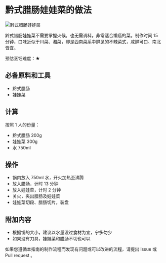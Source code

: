 # 黔式腊肠娃娃菜的做法

![黔式腊肠娃娃菜](IMG-20240913214336438.jpg)

黔式腊肠娃娃菜不需要掌握火候，也无需调料，非常适合懒癌的菜。制作时间 15 分钟，口味近似于川菜、湘菜，却是西南菜系中鲜见的不辣菜式，咸鲜可口、南北皆宜。

预估烹饪难度：★

## 必备原料和工具

- 黔式腊肠
- 娃娃菜

## 计算

按照 1 人的份量：

- 黔式腊肠 200g
- 娃娃菜 300g
- 水 750ml

## 操作

- 锅内放入 750ml 水，开火加热至沸腾
- 放入腊肠，计时 13 分钟
- 放入娃娃菜，计时 2 分钟
- 关火，夹出腊肠及娃娃菜
- 娃娃菜切段、腊肠切片，装盘

## 附加内容

- 根据锅的大小，建议以水量没过食材为宜，宁多勿少
- 如果没有刀具，娃娃菜和腊肠不切也可以

如果您遵循本指南的制作流程而发现有问题或可以改进的流程，请提出 Issue 或 Pull request 。

